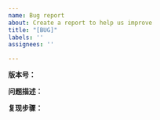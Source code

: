 ```yaml
---
name: Bug report
about: Create a report to help us improve
title: "[BUG]"
labels: ''
assignees: ''

---
```


**版本号：**

**问题描述：**

**复现步骤：**

